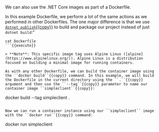 We can also use the .NET Core images as part of a Dockerfile.

In this example Dockerfile, we perform a lot of the same actions as we performed in other Dockerfiles. The one major difference is that we use [``dotnet publish``{{copy}}](https://docs.microsoft.com/dotnet/core/tools/dotnet-publish) to build and package our project instead of just ``dotnet build``:"

```
cat Dockerfile
```{{execute}}

> **Note**: This specific image tag uses Alpine Linux ([alpine](https://www.alpinelinux.org/)). Alpine Linux is a distribution focused on building a minimal image for running containers.

As with any other Dockerfile, we can build the container image using the ``docker build``{{copy}} command. In this example, we will build the Dockerfile in the current directory using the ``.``{{copy}} argument and then use the ``--tag``{{copy}} parameter to name our container image ``simpleclient``{{copy}}:

```
docker build --tag simpleclient .
```{{execute}}

Now we can run a container instance using our ``simpleclient`` image with the ``docker run``{{copy}} command:

```
docker run simpleclient
```{{execute}}